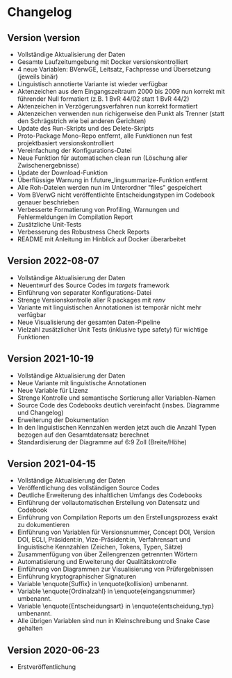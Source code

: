 
# Changelog


## Version \version

- Vollständige Aktualisierung der Daten
- Gesamte Laufzeitumgebung mit Docker versionskontrolliert
- 4 neue Variablen: BVerwGE, Leitsatz, Fachpresse und Übersetzung (jeweils binär)
- Linguistisch annotierte Variante ist wieder verfügbar
- Aktenzeichen aus dem Eingangszeitraum 2000 bis 2009 nun korrekt mit führender Null formatiert (z.B. 1 BvR 44/02 statt 1 BvR 44/2)
- Aktenzeichen in Verzögerungsverfahren nun korrekt formatiert
- Aktenzeichen verwenden nun richigerweise den Punkt als Trenner (statt den Schrägstrich wie bei anderen Gerichten)
- Update des Run-Skripts und des Delete-Skripts
- Proto-Package Mono-Repo entfernt, alle Funktionen nun fest projektbasiert versionskontrolliert
- Vereinfachung der Konfigurations-Datei
- Neue Funktion für automatischen clean run (Löschung aller Zwischenergebnisse)
- Update der Download-Funktion
- Überflüssige Warnung in f.future_lingsummarize-Funktion entfernt
- Alle Roh-Dateien werden nun im Unterordner "files" gespeichert
- Vom BVerwG nicht veröffentlichte Entscheidungstypen im Codebook genauer beschrieben
- Verbesserte Formatierung von Profiling, Warnungen und Fehlermeldungen im Compilation Report
- Zusätzliche Unit-Tests
- Verbesserung des Robustness Check Reports
- README mit Anleitung im Hinblick auf Docker überarbeitet




## Version 2022-08-07

- Vollständige Aktualisierung der Daten
- Neuentwurf des Source Codes im *targets* framework
- Einführung von separater Konfigurations-Datei
- Strenge Versionskontrolle aller R packages mit *renv*
- Variante mit linguistischen Annotationen ist temporär nicht mehr verfügbar
- Neue Visualisierung der gesamten Daten-Pipeline
- Vielzahl zusätzlicher Unit Tests (inklusive type safety) für wichtige Funktionen



## Version 2021-10-19

- Vollständige Aktualisierung der Daten
- Neue Variante mit linguistische Annotationen 
- Neue Variable für Lizenz
- Strenge Kontrolle und semantische Sortierung aller Variablen-Namen
- Source Code des Codebooks deutlich vereinfacht (insbes. Diagramme und Changelog)
- Erweiterung der Dokumentation
- In den linguistischen Kennzahlen werden jetzt auch die Anzahl Typen bezogen auf den Gesamtdatensatz berechnet
- Standardisierung der Diagramme auf 6:9 Zoll (Breite/Höhe) 



## Version 2021-04-15

- Vollständige Aktualisierung der Daten
- Veröffentlichung des vollständigen Source Codes
- Deutliche Erweiterung des inhaltlichen Umfangs des Codebooks
- Einführung der vollautomatischen Erstellung von Datensatz und Codebook
- Einführung von Compilation Reports um den Erstellungsprozess exakt zu dokumentieren
- Einführung von Variablen für Versionsnummer, Concept DOI, Version DOI, ECLI, Präsident:in, Vize-Präsident:in, Verfahrensart und linguistische Kennzahlen (Zeichen, Tokens, Typen, Sätze)
- Zusammenfügung von über Zeilengrenzen getrennten Wörtern
- Automatisierung und Erweiterung der Qualitätskontrolle
- Einführung von Diagrammen zur Visualisierung von Prüfergebnissen
- Einführung kryptographischer Signaturen
- Variable \enquote{Suffix} in \enquote{kollision} umbenannt.
- Variable \enquote{Ordinalzahl} in \enquote{eingangsnummer} umbenannt.
- Variable \enquote{Entscheidungsart} in \enquote{entscheidung\_typ} umbenannt.
- Alle übrigen Variablen sind nun in Kleinschreibung und Snake Case gehalten



## Version 2020-06-23

- Erstveröffentlichung

